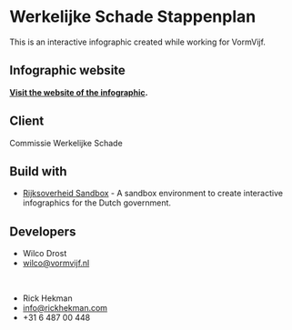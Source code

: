 # Werkelijke Schade Stappenplan

This is an interactive infographic created while working for VormVijf.


## Infographic website

**[Visit the website of the infographic](https://www.werkelijkeschade.nl/het-proces).** <br />


## Client

Commissie Werkelijke Schade


## Build with

- [Rijksoverheid Sandbox](https://www.rijkshuisstijl.nl/communicatiemiddelen/documenten/verzamelingen-afbeeldingen/2018/03/06/sandbox-interactieve-infographics) - A sandbox environment to create interactive infographics for the Dutch government.


## Developers

* Wilco Drost
* wilco@vormvijf.nl

<br />

* Rick Hekman
* info@rickhekman.com
* +31 6 487 00 448
